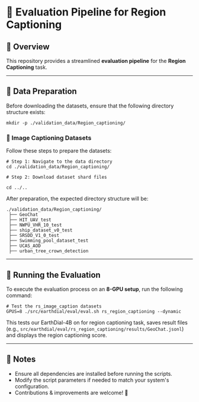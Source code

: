 # 📌 Evaluation Pipeline for Region Captioning

## 🌟 Overview
This repository provides a streamlined **evaluation pipeline** for the **Region Captioning** task.

---

## 📂 Data Preparation

Before downloading the datasets, ensure that the following directory structure exists:

```shell
mkdir -p ./validation_data/Region_captioning/
```

### 📸 Image Captioning Datasets
Follow these steps to prepare the datasets:

```shell
# Step 1: Navigate to the data directory
cd ./validation_data/Region_captioning/

# Step 2: Download dataset shard files

cd ../..
```

After preparation, the expected directory structure will be:

```shell
./validation_data/Region_captioning/
 ├── GeoChat
 ├── HIT_UAV_test
 ├── NWPU_VHR_10_test
 ├── ship_dataset_v0_test
 ├── SRSDD_V1_0_test
 ├── Swimming_pool_dataset_test
 ├── UCAS_AOD
 ├── urban_tree_crown_detection
```

---

## 🚀 Running the Evaluation

To execute the evaluation process on an **8-GPU setup**, run the following command:

```shell
# Test the rs_image_caption datasets
GPUS=8 ./src/earthdial/eval/eval.sh rs_region_captioning --dynamic
```

This tests our EarthDial-4B on for region captioning task, saves result files (e.g., `src/earthdial/eval/rs_region_captioning/results/GeoChat.jsonl`) and displays the region captioning score.

---

## 📌 Notes
- Ensure all dependencies are installed before running the scripts.
- Modify the script parameters if needed to match your system's configuration.
- Contributions & improvements are welcome! 🚀


